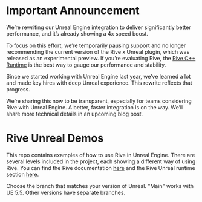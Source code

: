 # Important Announcement

We’re rewriting our Unreal Engine integration to deliver significantly better performance, and it’s already showing a 4x speed boost.

To focus on this effort, we’re temporarily pausing support and no longer recommending the current version of the Rive x Unreal plugin, which was released as an experimental preview. If you’re evaluating Rive, the [Rive C++ Runtime](https://github.com/rive-app/rive-runtime) is the best way to gauge our performance and stability.

Since we started working with Unreal Engine last year, we’ve learned a lot and made key hires with deep Unreal experience. This rewrite reflects that progress.

We’re sharing this now to be transparent, especially for teams considering Rive with Unreal Engine. A better, faster integration is on the way. We’ll share more technical details in an upcoming blog post.

# Rive Unreal Demos
 
This repo contains examples of how to use Rive in Unreal Engine. There are several levels included in the project, each showing a different way of using Rive. You can find the Rive documentation [here](https://rive.app/community/doc/introduction/docvphVOrBbl) and the Rive Unreal runtime section [here](https://rive.app/community/doc/unreal/docz17NbarFe).

Choose the branch that matches your version of Unreal. "Main" works with UE 5.5. Other versions have separate branches.
